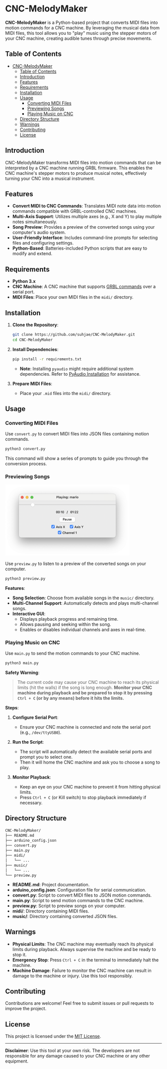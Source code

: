 # CNC-MelodyMaker

**CNC-MelodyMaker** is a Python-based project that converts MIDI files into motion commands for a CNC machine. By leveraging the musical data from MIDI files, this tool allows you to "play" music using the stepper motors of your CNC machine, creating audible tunes through precise movements.

## Table of Contents

- [CNC-MelodyMaker](#cnc-melodymaker)
  - [Table of Contents](#table-of-contents)
  - [Introduction](#introduction)
  - [Features](#features)
  - [Requirements](#requirements)
  - [Installation](#installation)
  - [Usage](#usage)
    - [Converting MIDI Files](#converting-midi-files)
    - [Previewing Songs](#previewing-songs)
    - [Playing Music on CNC](#playing-music-on-cnc)
  - [Directory Structure](#directory-structure)
  - [Warnings](#warnings)
  - [Contributing](#contributing)
  - [License](#license)

## Introduction

CNC-MelodyMaker transforms MIDI files into motion commands that can be interpreted by a CNC machine running GRBL firmware. This enables the CNC machine's stepper motors to produce musical notes, effectively turning your CNC into a musical instrument.

## Features

- **Convert MIDI to CNC Commands**: Translates MIDI note data into motion commands compatible with GRBL-controlled CNC machines.
- **Multi-Axis Support**: Utilizes multiple axes (e.g., X and Y) to play multiple notes simultaneously.
- **Song Preview**: Provides a preview of the converted songs using your computer's audio system.
- **User-Friendly Interface**: Includes command-line prompts for selecting files and configuring settings.
- **Python-Based**: Batteries-included Python scripts that are easy to modify and extend.

## Requirements

- **Python 3.x**
- **CNC Machine**: A CNC machine that supports [GRBL commands](https://github.com/grbl/grbl) over a serial port.
- **MIDI Files**: Place your own MIDI files in the `midi/` directory.

## Installation

1. **Clone the Repository**:

   ```bash
   git clone https://github.com/suhjae/CNC-MelodyMaker.git
   cd CNC-MelodyMaker
   ```

2. **Install Dependencies**:

   ```bash
   pip install -r requirements.txt
   ```

   - **Note**: Installing `pyaudio` might require additional system dependencies. Refer to [PyAudio Installation](https://people.csail.mit.edu/hubert/pyaudio/#downloads) for assistance.

3. **Prepare MIDI Files**:

   - Place your `.mid` files into the `midi/` directory.

## Usage

### Converting MIDI Files

Use `convert.py` to convert MIDI files into JSON files containing motion commands.

```bash
python3 convert.py
```

This command will show a series of prompts to guide you through the conversion process.

### Previewing Songs

<img src="docs/preview.png" alt="Preview GUI" style="width: 400px;"/>

Use `preview.py` to listen to a preview of the converted songs on your computer.

```bash
python3 preview.py
```

**Features**:

- **Song Selection**: Choose from available songs in the `music/` directory.
- **Multi-Channel Support**: Automatically detects and plays multi-channel songs.
- **Interactive GUI**:
  - Displays playback progress and remaining time.
  - Allows pausing and seeking within the song.
  - Enables or disables individual channels and axes in real-time.

### Playing Music on CNC

Use `main.py` to send the motion commands to your CNC machine.

```bash
python3 main.py
```

**Safety Warning**:

> The current code may cause your CNC machine to reach its physical limits (hit the walls) if the song is long enough. **Monitor your CNC machine during playback and be prepared to stop it by pressing `Ctrl + C` (or by any means) before it hits the limits.**

**Steps**:

1. **Configure Serial Port**:

   - Ensure your CNC machine is connected and note the serial port (e.g., `/dev/ttyUSB0`).

2. **Run the Script**:

   - The script will automatically detect the available serial ports and prompt you to select one.
   - Then it will home the CNC machine and ask you to choose a song to play.

3. **Monitor Playback**:

   - Keep an eye on your CNC machine to prevent it from hitting physical limits.
   - Press `Ctrl + C` (or Kill switch) to stop playback immediately if necessary.

## Directory Structure

```
CNC-MelodyMaker/
├── README.md
├── arduino_config.json
├── convert.py
├── main.py
├── midi/
│   └── ...
├── music/
│   └── ...
└── preview.py
```

- **README.md**: Project documentation.
- **arduino_config.json**: Configuration file for serial communication.
- **convert.py**: Script to convert MIDI files to JSON motion commands.
- **main.py**: Script to send motion commands to the CNC machine.
- **preview.py**: Script to preview songs on your computer.
- **midi/**: Directory containing MIDI files.
- **music/**: Directory containing converted JSON files.

## Warnings

- **Physical Limits**: The CNC machine may eventually reach its physical limits during playback. Always supervise the machine and be ready to stop it.
- **Emergency Stop**: Press `Ctrl + C` in the terminal to immediately halt the machine.
- **Machine Damage**: Failure to monitor the CNC machine can result in damage to the machine or injury. Use this tool responsibly.

## Contributing

Contributions are welcome! Feel free to submit issues or pull requests to improve the project.

## License

This project is licensed under the [MIT License](LICENSE).

---

**Disclaimer**: Use this tool at your own risk. The developers are not responsible for any damage caused to your CNC machine or any other equipment.
